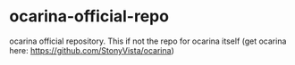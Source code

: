 # ocarina-official-repo
ocarina official repository. This if not the repo for ocarina itself (get ocarina here: https://github.com/StonyVista/ocarina)
